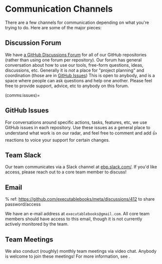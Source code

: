# Communication Channels

There are a few channels for communication depending on what you're trying to do.
Here are some of the major pieces:

## Discussion Forum

We have [a GitHub Discussions Forum](https://discuss.executablebooks.org/) for all of our GitHub repositories (rather than using one forum per repository).
Our forum has general conversation about how to use our tools, free-form questions, ideas, discussions, etc.
Generally it is *not* a place for "project planning" and coordination (those are in [GitHub Issues](comms:issues))
This is open to anybody, and is a space where people can ask questions and help one another.
Please feel free to provide support, advice, etc to anybody on this forum.

(comms:issues)=

## GitHub Issues

For conversations around specific actions, tasks, features, etc, we use GitHub issues in each repository.
Use these issues as a general place to understand what work is on our radar, and feel free to comment and add 👍 reactions to voice your support for certain changes.

## Team Slack

Our team communicates via a Slack channel at [ebp.slack.com/](https://ebp.slack.com/).
If you'd like access, please reach out to a core team member to discuss!

## Email

% ref: https://github.com/executablebooks/meta/discussions/412 to share password/access

We have an e-mail address at `executablebooks@gmail.com`.
All core team members should have access to this email, though it is not currently actively monitored by the team.

## Team Meetings

We also conduct (roughly) monthly team meetings via video chat.
Anybody is welcome to join these meetings!
For more information, see [](meetings/index.md).
